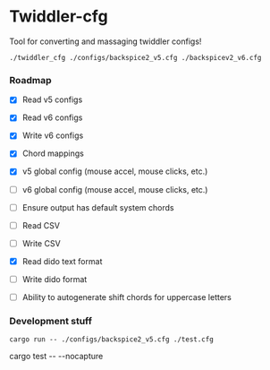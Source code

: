 # Twiddler-cfg

Tool for converting and massaging twiddler configs!

```
./twiddler_cfg ./configs/backspice2_v5.cfg ./backspicev2_v6.cfg
```

### Roadmap
- [x] Read v5 configs
- [x] Read v6 configs
- [x] Write v6 configs
- [x] Chord mappings
- [x] v5 global config (mouse accel, mouse clicks, etc.)
- [ ] v6 global config (mouse accel, mouse clicks, etc.)
- [ ] Ensure output has default system chords
- [ ] Read CSV
- [ ] Write CSV
- [x] Read dido text format
- [ ] Write dido format
- [ ] Ability to autogenerate shift chords for uppercase letters


### Development stuff
```
cargo run -- ./configs/backspice2_v5.cfg ./test.cfg
```

cargo test -- --nocapture
